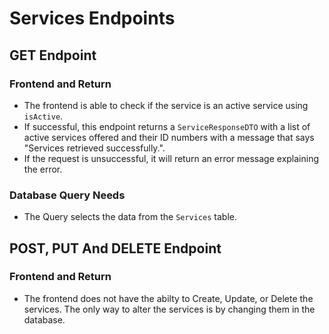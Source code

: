 # Services Endpoints
## GET Endpoint
### Frontend and Return
- The frontend is able to check if the service is an active service using `isActive`.
- If successful, this endpoint returns a `ServiceResponseDTO` with a list of active services offered and their ID numbers with a message that says "Services retrieved successfully.".
- If the request is unsuccessful, it will return an error message explaining the error.

### Database Query Needs
- The Query selects the data from the `Services` table.

## POST, PUT And DELETE Endpoint
### Frontend and Return
- The frontend does not have the abilty to Create, Update, or Delete the services. The only way to alter the services is by changing them in the database.
